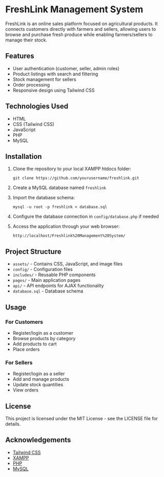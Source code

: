 # FreshLink Management System

FreshLink is an online sales platform focused on agricultural products. It connects customers directly with farmers and sellers, allowing users to browse and purchase fresh produce while enabling farmers/sellers to manage their stock.

## Features

- User authentication (customer, seller, admin roles)
- Product listings with search and filtering
- Stock management for sellers
- Order processing
- Responsive design using Tailwind CSS

## Technologies Used

- HTML
- CSS (Tailwind CSS)
- JavaScript
- PHP
- MySQL

## Installation

1. Clone the repository to your local XAMPP htdocs folder:
   ```
   git clone https://github.com/yourusername/freshlink.git
   ```

2. Create a MySQL database named `freshlink`

3. Import the database schema:
   ```
   mysql -u root -p freshlink < database.sql
   ```

4. Configure the database connection in `config/database.php` if needed

5. Access the application through your web browser:
   ```
   http://localhost/Freshlink%20Management%20System/
   ```

## Project Structure

- `assets/` - Contains CSS, JavaScript, and image files
- `config/` - Configuration files
- `includes/` - Reusable PHP components
- `pages/` - Main application pages
- `api/` - API endpoints for AJAX functionality
- `database.sql` - Database schema

## Usage

### For Customers
- Register/login as a customer
- Browse products by category
- Add products to cart
- Place orders

### For Sellers
- Register/login as a seller
- Add and manage products
- Update stock quantities
- View orders

## License

This project is licensed under the MIT License - see the LICENSE file for details.

## Acknowledgements

- [Tailwind CSS](https://tailwindcss.com/)
- [XAMPP](https://www.apachefriends.org/)
- [PHP](https://www.php.net/)
- [MySQL](https://www.mysql.com/)